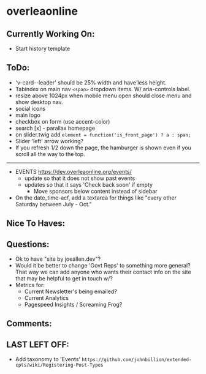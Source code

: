 # overleaonline

## Currently Working On:
- Start history template
## ToDo:
- 'v-card--leader' should be 25% width and have less height.
- Tabindex on main nav `<span>` dropdown items. W/ aria-controls label.
- resize above 1024px when mobile menu open should close menu and show desktop nav.
- social icons
- main logo
- checkbox on form (use accent-color)
- search
[x] - parallax homepage
- on slider.twig add `element = function('is_front_page') ? a : span;`
- Slider 'left' arrow working?
- If you refresh 1/2 down the page, the hamburger is shown even if you scroll all the way to the top.

----

- EVENTS https://dev.overleaonline.org/events/
  - update so that it does not show past events
  - updates so that it says 'Check back soon' if empty
	- Move sponsors below content instead of sidebar
- On the date_time-acf, add a textarea for things like "every other Saturday between July - Oct."
## Nice To Haves:

## Questions:
- Ok to have "site by joeallen.dev"?
- Would it be better to change 'Govt Reps' to something more general? That way we can add anyone who wants their contact info on the site that may be helpful to get in touch w/?
- Metrics for:
  - Current Newsletter's being emailed?
  - Current Analytics
  - Pagespeed Insights / Screaming Frog?

## Comments:
## LAST LEFT OFF:
- Add taxonomy to 'Events' `https://github.com/johnbillion/extended-cpts/wiki/Registering-Post-Types`

